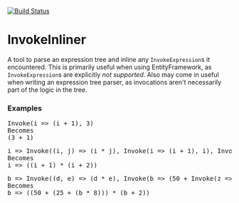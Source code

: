 [![Build Status](https://travis-ci.org/rjrudman/.NET-Expression-Utilities.svg?branch=master)](https://travis-ci.org/rjrudman/.NET-Expression-Utilities)

# InvokeInliner

A tool to parse an expression tree and inline any `InvokeExpression`s it encountered. This is primarily useful when using EntityFramework, as `InvokeExpression`s are explicitly *not supported*. Also may come in useful when writing an expression tree parser, as invocations aren't necessarily part of the logic in the tree.


### Examples

<pre>
Invoke(i => (i + 1), 3)
Becomes 
(3 + 1)
</pre>

<pre>
i => Invoke((i, j) => (i * j), Invoke(i => (i + 1), i), Invoke(i => (i + 2), i))
Becomes
i => ((i + 1) * (i + 2))
</pre>
<pre>
b => Invoke((d, e) => (d * e), Invoke(b => (50 + Invoke(z => (25 + Invoke(h => (h * 8), z)), b)), b), Invoke(c => (c + 2), b))
Becomes
b => ((50 + (25 + (b * 8))) * (b + 2))  
</pre>